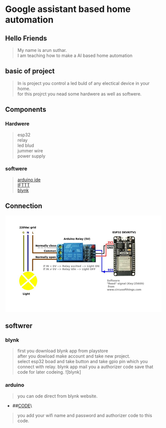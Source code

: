 # Google assistant based home automation 


## Hello Friends
> My name is arun suthar.\
> I am teaching how to make a AI based home  automation


## basic of project
>In is project you control a led buld of any electical device in your home.\
>for this projrct you nead some hardwere as well as softwere.


## Components

### Hardwere
>esp32\
>relay\
>led blud\
>jummer wire\
>power supply

### softwere
>[arduino ide](https://www.arduino.cc/en/main/software) \
>[IFTTT](https://ifttt.com/) \
>[blynk](https://blynk.io/) 


## Connection
![Desktop](esp.jpg)
 
 
## softwrer

### blynk
>first you download blynk app from playstore\
>after you dowload make account and take new project.\
>select esp32 boad and take button and take gpio pin which you connect with relay.
>blynk app mail you a authorizer code save that code for later codeing.
![blynk]

### arduino 
>you can ode direct from blynk website.
  - ##[CODE](https://examples.blynk.cc/?board=ESP32&shield=ESP32%20WiFi&example=GettingStarted%2FPushData)\
>you add your wifi name and password and authorizer code to this code.
